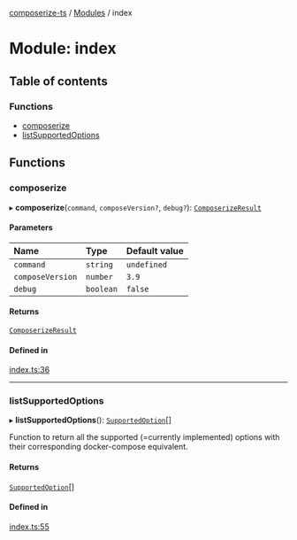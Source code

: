 [composerize-ts](../README.md) / [Modules](../modules.md) / index

# Module: index

## Table of contents

### Functions

- [composerize](index.md#composerize)
- [listSupportedOptions](index.md#listsupportedoptions)

## Functions

### composerize

▸ **composerize**(`command`, `composeVersion?`, `debug?`): [`ComposerizeResult`](../classes/types.ComposerizeResult.md)

#### Parameters

| Name | Type | Default value |
| :------ | :------ | :------ |
| `command` | `string` | `undefined` |
| `composeVersion` | `number` | `3.9` |
| `debug` | `boolean` | `false` |

#### Returns

[`ComposerizeResult`](../classes/types.ComposerizeResult.md)

#### Defined in

[index.ts:36](https://github.com/cgoIT/composerize-ts/blob/6d071ed/src/index.ts#L36)

___

### listSupportedOptions

▸ **listSupportedOptions**(): [`SupportedOption`](../classes/types.SupportedOption.md)[]

Function to return all the supported (=currently implemented) options with their corresponding docker-compose equivalent.

#### Returns

[`SupportedOption`](../classes/types.SupportedOption.md)[]

#### Defined in

[index.ts:55](https://github.com/cgoIT/composerize-ts/blob/6d071ed/src/index.ts#L55)
